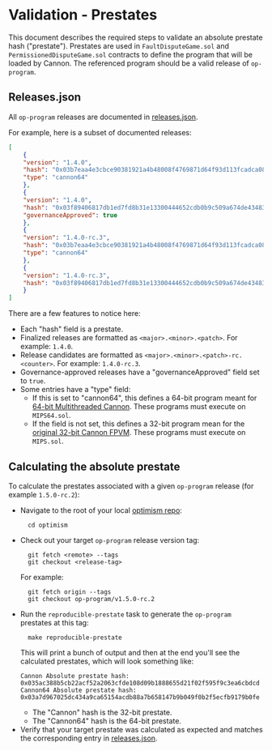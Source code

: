 # Validation - Prestates

This document describes the required steps to validate an absolute prestate hash ("prestate").  Prestates are used in 
`FaultDisputeGame.sol` and `PermissionedDisputeGame.sol` contracts to define the program that will be loaded by Cannon.
The referenced program should be a valid release of `op-program`.

## Releases.json
All `op-program` releases are documented in
[releases.json](https://github.com/ethereum-optimism/optimism/blob/8d0dd96e494b2ba154587877351e87788336a4ec/op-program/prestates/releases.json).

For example, here is a subset of documented releases:
```json
[
    {
    "version": "1.4.0",
    "hash": "0x03b7eaa4e3cbce90381921a4b48008f4769871d64f93d113fcadca08ecee503b",
    "type": "cannon64"
    },
    {
    "version": "1.4.0",
    "hash": "0x03f89406817db1ed7fd8b31e13300444652cdb0b9c509a674de43483b2f83568",
    "governanceApproved": true
    },
    {
    "version": "1.4.0-rc.3",
    "hash": "0x03b7eaa4e3cbce90381921a4b48008f4769871d64f93d113fcadca08ecee503b",
    "type": "cannon64"
    },
    {
    "version": "1.4.0-rc.3",
    "hash": "0x03f89406817db1ed7fd8b31e13300444652cdb0b9c509a674de43483b2f83568"
    }
]
```

There are a few features to notice here:
* Each "hash" field is a prestate.
* Finalized releases are formatted as `<major>.<minor>.<patch>`. For example: `1.4.0`.
* Release candidates are formatted as `<major>.<minor>.<patch>-rc.<counter>`. For example: `1.4.0-rc.3`.
* Governance-approved releases have a "governanceApproved" field set to `true`.
* Some entries have a "type" field:
  * If this is set to "cannon64", this defines a 64-bit program meant for [64-bit Multithreaded Cannon](https://specs.optimism.io/experimental/cannon-fault-proof-vm-mt.html). These programs must execute on `MIPS64.sol`.
  * If the field is not set, this defines a 32-bit program mean for the [original 32-bit Cannon FPVM](https://github.com/ethereum-optimism/specs/blob/86d043705a7eb65295e15feaeea248fda38b9b8a/specs/fault-proof/cannon-fault-proof-vm.md).  These programs must execute on `MIPS.sol`.

## Calculating the absolute prestate

To calculate the prestates associated with a given `op-program` release (for example `1.5.0-rc.2`):
* Navigate to the root of your local [optimism repo](https://github.com/ethereum-optimism/optimism):
  ```shell
    cd optimism
  ```
* Check out your target `op-program` release version tag:
  ```shell
    git fetch <remote> --tags
    git checkout <release-tag>
  ```
  For example:
  ```shell
    git fetch origin --tags
    git checkout op-program/v1.5.0-rc.2
  ```
* Run the `reproducible-prestate` task to generate the `op-program` prestates at this tag:
  ```shell
    make reproducible-prestate
  ``` 
  This will print a bunch of output and then at the end you'll see the calculated prestates, which will look something like:
  ```shell
  Cannon Absolute prestate hash: 
  0x035ac388b5cb22acf52a2063cfde108d09b1888655d21f02f595f9c3ea6cbdcd
  Cannon64 Absolute prestate hash:
  0x03a7d967025dc434a9ca65154acdb88a7b658147b9b049f0b2f5ecfb9179b0fe
  ```
  * The "Cannon" hash is the 32-bit prestate.
  * The "Cannon64" hash is the 64-bit prestate.
* Verify that your target prestate was calculated as expected and matches the corresponding entry in
  [releases.json](https://github.com/ethereum-optimism/optimism/blob/8d0dd96e494b2ba154587877351e87788336a4ec/op-program/prestates/releases.json).

